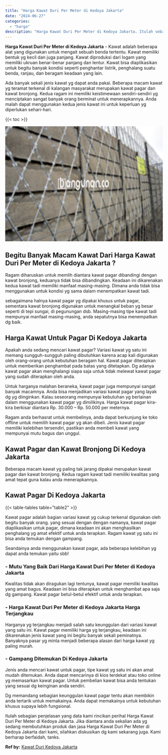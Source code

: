 ```yaml
---
title: "Harga Kawat Duri Per Meter di Kedoya Jakarta"
date: "2024-06-27"
categories: 
  - "harga"
description: "Harga Kawat Duri Per Meter di Kedoya Jakarta. Itulah sebagian penjelasan yang data kami rincikan perihal Harga Kawat Duri Per Meter di Kedoya Jakarta. Jika d..."
---
```


**Harga Kawat Duri Per Meter di Kedoya Jakarta** – Kawat adalah beberapa alat yang digunakan untuk mengait sebuah benda tertentu. Kawat memiliki bentuk yg kecil dan juga panjang. Kawat diproduksi dari logam yang memiliki ukruan benar-benar panjang dan lentur. Kawat bisa diaplikasikan untuk begitu banyak kondisi seperti penghantar listrik, penghalang suatu benda, ranjau, dan beragam keadaan yang lain.

Ada banyak sekali jenis kawat yg dapat anda pakai. Beberapa macam kawat yg teramat terkenal di kalangan masyarakat merupakan kawat pagar dan kawat bronjong. Kedua ragam ini memiliki keistimewaan sendiri-sendiri yg menciptakan sangat banyak orang berminat untuk menerapkannya. Anda malah dapat menggunakan kedua jenis kawat ini untuk keperluan yg diperlukan sehari-hari.

{{< toc >}}

![Harga Kawat Duri Per Meter di Kedoya Jakarta](/images/jual-kawat-murah34.png)

## Begitu Banyak Macam Kawat Dari Harga Kawat Duri Per Meter di Kedoya Jakarta ?

Ragam diharuskan untuk memlih diantara kawat pagar dibandingi dengan kawat bronjong, keduanya tidak bisa dibandingkan. Keadaan ini dikarenakan kedua kawat tadi memiliki manfaat masing-masing. Dimana anda tidak bisa menggunakan untuk kondisi yg sama dalam menempatkan kawat tadi.

sebagaimana halnya kawat pagar yg dipakai khusus untuk pagar, sementara kawat bronjong digunakan untuk menangkal beban yg besar seperti di tepi sungai, di pegunungan dsb. Masing-masing tipe kawat tadi mempunyai manfaat masing-masing, anda sepatutnya bisa menempatkan dg baik.

## Harga Kawat Untuk Pagar Di Kedoya Jakarta

Apakah anda sedang mencari kawat pagar? Variasi kawat yg satu ini memang sungguh-sungguh paling dibutuhkan karena acap kali digunakan oleh orang-orang untuk kebutuhan beragam hal. Kawat pagar diterapkan untuk memberikan penghambat pada batas yang ditetapkan. Dg adanya kawat pagar akan menghalangi siapa saja untuk tidak melewat kawat pagar yang sudah diterapkan oleh anda.

Untuk harganya malahan beraneka, kawat pagar juga mempunyai sangat banyak macamnya. Anda bisa menjadikan variasi kawat pagar yang layak dg yg diinginkan. Kalau seseorang mempunyai kebutuhan yg berlainan dalam menggunakan kawat pagar yg dimilikinya. Harga kawat pagar kira-kira berkisar diantara Rp. 30.000 – Rp. 50.000 per meternya.

Ragam anda berhasrat untuk membelinya, anda dapat berkunjung ke toko offline untuk memilih kawat pagar yg akan dibeli. Jenis kawat pagar memiliki kelebihan tersendiri, pastikan anda membeli kawat yang mempunyai mutu bagus dan unggul.

## Kawat Pagar dan Kawat Bronjong Di Kedoya Jakarta

Beberapa macam kawat yg paling tak jarang dipakai merupakan kawat pagar dan kawat bronjong. Kedua ragam kawat tadi memiliki kwalitas yang amat tepat guna kalau anda menerapkannya.

## Kawat Pagar Di Kedoya Jakarta

{{< table-tables table="table2" >}}

Kawat pagar adalah bagian variasi kawat yg cukup terkenal digunakan oleh begitu banyak orang. yang sesuai dengan dengan namanya, kawat pagar diaplikasikan untuk pagar, dimana keadaan ini akan menghasilkan penghalang yg amat efektif untuk anda terapkan. Ragam kawat yg satu ini bisa anda temukan dengan gampang.

Seandainya anda menggunakan kawat pagar, ada beberapa kelebihan yg dapat anda temukan yaitu sbb!

### \- Mutu Yang Baik Dari Harga Kawat Duri Per Meter di Kedoya Jakarta

Kwalitas tidak akan diragukan lagi tentunya, kawat pagar memiliki kwalitas yang amat bagus. Keadaan ini bisa diterapkan untuk menghambat apa saja dg gampang. Kawat pagar betul-betul efektif untuk anda terapkan.

### \- Harga Kawat Duri Per Meter di Kedoya Jakarta Harga Terjangkau

Harganya yg terjangkau menjadi salah satu keunggulan dari variasi kawat yang satu ini. Kawat pagar memiliki harga yg terjangkau, keadaan ini dikarenakan jenis kawat yang ini begitu banyak sekali peminatnya. Banyaknya pasar yg minta menjadi beberapa alasan dari harga kawat yg paling murah.

### \- Gampang Ditemukan Di Kedoya Jakarta

Jenis anda mencari kawat untuk pagar, tipe kawat yg satu ini akan amat mudah ditemukan. Anda dapat mencarinya di kios terdekat atau toko online yg memasarkan kawat pagar. Untuk pembelian kawat bisa anda tentukan yang sesuai dg keinginan anda sendiri.

Dg memandang sebagian keunggulan kawat pagar tentu akan membikin anda tertarik untuk memakainya. Anda dapat memakainya untuk kebutuhan khusus supaya lebih fungsional.

Itulah sebagian penjelasan yang data kami rincikan perihal Harga Kawat Duri Per Meter di Kedoya Jakarta. Jika diantara anda sekalian ada yg sedang membutuhkan produk dan jasa Harga Kawat Duri Per Meter di Kedoya Jakarta dari kami, silahkan diskusikan dg kami sekarang juga. Kami berharap berfaidah, tanks.

**Ref by:** [Kawat Duri Kedoya Jakarta](https://id.wikipedia.org/wiki/Kawat)
